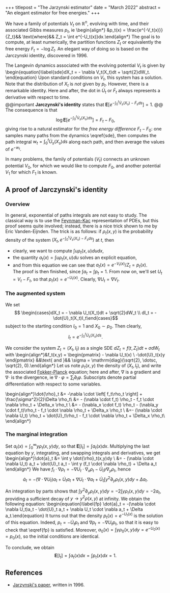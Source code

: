 +++
titlepost = "The Jarzynski estimator"
date = "March 2022"
abstract = "An elegant estimator for free energies."
+++

We have a family of potentials $V_t$ on $\mathbb{R}^n$, evolving with time, and their associated Gibbs measures $p_t$, ie 
\begin{align*} &p_t(x) = \frac{e^{-V_t(x)}}{Z_t}&& \text{where}&& Z_t = \int e^{-U_t(x)}dx.\end{align*}
The goal is to compute, at least numerically, the partition functions $Z_t$ or equivalently the free energy $F_t = - \log Z_t$. An elegant way of doing so is based on the Jarczynski identity, discovered in 1996.  

The Langevin dynamics associated with the evolving potential $V_t$ is given by
\begin{equation}\label{sde}dX_t = - \nabla V_t(X_t)dt + \sqrt{2}dW_t. \end{equation}
Upon standard conditions on $V_t$, this system has a solution. Note that the distribution of $X_t$ is *not* given by $p_t$. However, there is a remarkable identity. Here and after, the dot in $\dot{U}_t$ or $\dot{F}_t$ always represents a derivative with respect to time.   
@@important
**Jarczynski's identity** states that 
$\mathbf{E}[e^{-\int_0^t \dot{V}_s(X_s) - \dot{F}_sds}] = 1$.
@@
The consequence is that 
$$ \log \mathbf{E}[e^{-\int_0^t \dot{V}_s(X_s)ds}] = F_t - F_0, $$
giving rise to a natural estimator for the *free energy difference* $F_t-F_0$: one samples many paths from the dynamics \eqref{sde}, then computes the path integral $w_t = \int_0^t \dot{U}_s(X_s)ds$ along each path, and then average the values of $e^{-w_t}$. 

In many problems, the family of potentials  $(V_t)$ connects an unknown potential $V_0$, for which we would like to compute $F_0$, and another potential $V_1$ for which $F_1$ is known.   


## A proof of Jarczynski's identity

### Overview

In general, exponential of paths integrals are not easy to study. The classical way is to use the [Feynman-Kac](https://en.wikipedia.org/wiki/Feynman%E2%80%93Kac_formula) representation of PDEs, but this proof seems quite involved; instead, there is a nice trick shown to me by Eric Vanden-Eijnden. The trick is as follows: if $\rho_t(x,y)$ is the probability density of the system $(X_t, e^{-\int_0^t \dot{V}_s(X_s) - \dot{F}_sds})$ at $t$, then 
- clearly, we want to compute $\int u \rho_t(x,u)dudx$, 
- the quantity $a_t(x) = \int u \rho_t(x,u)du$ solves an explicit equation, 
- and from this equation we can see that $a_t(x) = e^{-V_t(x)}/Z_t = p_t(x)$.  
The proof is then finished, since $\int a_t = \int p_t = 1$. From now on, we'll set $U_t = V_t - F_t$, so that $p_t(x) = e^{-U_t(x)}$. Clearly, $\nabla U_t = \nabla V_t$. 

### The augmented system

We set
$$ \begin{cases}dX_t = - \nabla U_t(X_t)dt + \sqrt{2}dW_t \\ dI_t = -\dot{U}_t(X_t)I_t\end{cases}$$
subject to the starting condition $I_0=1$ and $X_0 \sim p_0$. Then
clearly, $$ I_t = e^{-\int_0^t \dot{U}_s(X_s)ds}. $$

We consider the system $Z_t=  (X_t, I_t)$ as a single SDE $d Z_t = f(t,Z_t)dt + \sigma dW_t$ with 
\begin{align*}&f_t(x,y) = \begin{pmatrix} - \nabla U_t(x) \\ -\dot{U}_t(x)y \end{pmatrix} &&\text{ and }&& \sigma = \mathrm{diag}(\sqrt{2}, \dotsc, \sqrt{2}, 0).\end{align*}
Let us note $\rho_t(x,y)$ the density of $(X_t, I_t)$, and write the associated [Fokker-Planck](https://en.wikipedia.org/wiki/Fokker%E2%80%93Planck_equation) equation; here and after, $\nabla$ is a gradient and $\nabla \cdot$ is the divergence, ie $\nabla \cdot \varphi = \sum_i \partial_i \varphi$. Subscripts denote partial differentiation with respect to some variables. 

\begin{align*}\dot{\rho}_t &= -\nabla \cdot  \left[ f_t\rho_t \right] + \frac{\sigma^2}{2}\Delta \rho_t\\
&= - (\nabla \cdot f_t) \rho_t - f_t \cdot  \nabla \rho_t + \Delta_x \rho_t \\
&= - (\nabla_x \cdot f_t) \rho_t - (\nabla_y \cdot f_t)\rho_t - f_t \cdot  \nabla \rho_t + \Delta_x \rho_t \\
&=- (\nabla \cdot \nabla U_t) \rho_t + \dot{U}_t\rho_t - f_t \cdot \nabla \rho_t  + \Delta_x \rho_t\\
 \end{align*}

### The marginal integration

 Set $a_t(x) = \int_0^\infty y \rho_t(x,y)dy$, so that $\mathbf{E}[I_t] = \int a_t(x)dx$. Multiplying the last equation by $y$, integrating, and swapping integrals and derivatives, we get 
 \begin{align*}\dot{a}_t &= \int y \dot{\rho}_t(x,y)dy \\
 &= - (\nabla \cdot \nabla U_t) a_t + \dot{U}_t a_t - \int y (f_t \cdot \nabla \rho_t)  + \Delta a_t
 \end{align*}
 We have $f_t \cdot \nabla \rho_t = - \nabla U_t \cdot \nabla_x \rho_t - \dot{U}_t y \nabla_y \rho_t$, hence 
$$\dot{a}_t =  - (\nabla \cdot \nabla U_t) a_t + \dot{U}_t a_t + \nabla U_t \cdot \nabla a_t   + \dot{U}_t \int y^2 \partial_y \rho_t(x,y)dy+ \Delta a_t. $$

 An integration by parts shows that $\int y^2 \partial_y \rho_t(x,y)dy = -2 \int y \rho_t(x,y)dy = -2a_t$, providing a sufficient decay of $y \to y^2 \rho(x,y)$ at infinity. We obtain the following equation:
 \begin{equation}\label{fp} \dot{a}_t = -(\nabla \cdot \nabla U_t)a_t - \dot{U}_t a_t + \nabla U_t \cdot \nabla a_t + \Delta a_t.\end{equation}
 It turns out that the density $p_t(x) = e^{-U_t(x)}$ is the solution of this equation. Indeed, $p_t = - \dot{U}_t p_t$ and $\nabla p_t = -\nabla U_t p_t$, so that it is easy to check that \eqref{fp} is satisfied. Moreover, $a_0(x)= \int y \rho_0(x,y)dy = e^{-U_0(x)} = p_0(x)$, so the initial conditions are identical.  

 To conclude, we obtain
 $$\mathbf{E}[I_t] = \int a_t(x)dx = \int p_t(x)dx = 1.$$

 ## References

 - [Jarzynski's paper](https://arxiv.org/abs/cond-mat/9610209), written in 1996.